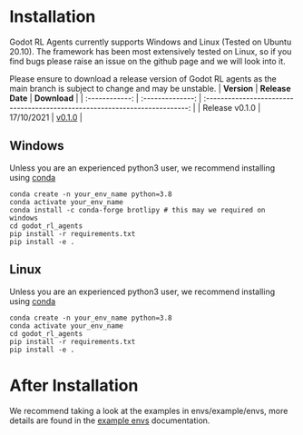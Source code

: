 # Installation

Godot RL Agents currently supports Windows and Linux (Tested on Ubuntu 20.10).
The framework has been most extensively tested on Linux, so if you find bugs please raise an issue on the github page and we will look into it.

Please ensure to download a release version of Godot RL agents as the main branch is subject to change and may be unstable.
|  **Version**   | **Release Date** |                                **Download**                                 |
| :------------: | :--------------: | :-------------------------------------------------------------------------: |
| Release v0.1.0 |    17/10/2021    | [v0.1.0](https://github.com/edbeeching/godot_rl_agents/releases/tag/v0.1.0) |

## Windows
Unless you are an experienced python3 user, we recommend installing using
[conda](https://docs.conda.io/en/latest/miniconda.html)
```
conda create -n your_env_name python=3.8 
conda activate your_env_name
conda install -c conda-forge brotlipy # this may we required on windows
cd godot_rl_agents
pip install -r requirements.txt
pip install -e .
```

## Linux
Unless you are an experienced python3 user, we recommend installing using
[conda](https://docs.conda.io/en/latest/miniconda.html)
```
conda create -n your_env_name python=3.8 
conda activate your_env_name
cd godot_rl_agents
pip install -r requirements.txt
pip install -e .
```

# After Installation
We recommend taking a look at the examples in envs/example/envs, more details are found in the [example envs](docs/../EXAMPLE_ENVIRONMENTS.md) documentation.
